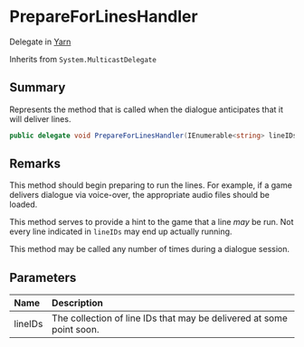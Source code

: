 # PrepareForLinesHandler

Delegate in [Yarn](/api/csharp/yarn.md)

Inherits from `System.MulticastDelegate`

## Summary


Represents the method that is called when the dialogue anticipates
that it will deliver lines.


```csharp
public delegate void PrepareForLinesHandler(IEnumerable<string> lineIDs);
```

## Remarks


This method should begin preparing to run the lines. For example,
if a game delivers dialogue via voice-over, the appropriate audio
files should be loaded.

This method serves to provide a hint to the game that a line _may_
be run. Not every line indicated in  <code>lineIDs</code>  may
end up actually running.

This method may be called any number of times during a dialogue
session.


## Parameters

|Name|Description|
|:---|:---|
|lineIDs|The collection of line IDs that may be delivered at some point soon.|

